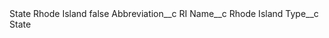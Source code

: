 <?xml version="1.0" encoding="UTF-8"?>
<CustomMetadata xmlns="http://soap.sforce.com/2006/04/metadata" xmlns:xsi="http://www.w3.org/2001/XMLSchema-instance" xmlns:xsd="http://www.w3.org/2001/XMLSchema">
    <label>State Rhode Island</label>
    <protected>false</protected>
    <values>
        <field>Abbreviation__c</field>
        <value xsi:type="xsd:string">RI</value>
    </values>
    <values>
        <field>Name__c</field>
        <value xsi:type="xsd:string">Rhode Island</value>
    </values>
    <values>
        <field>Type__c</field>
        <value xsi:type="xsd:string">State</value>
    </values>
</CustomMetadata>
